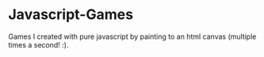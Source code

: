 # Javascript-Games
Games I created with pure javascript by painting to an html canvas (multiple times a second! :).

